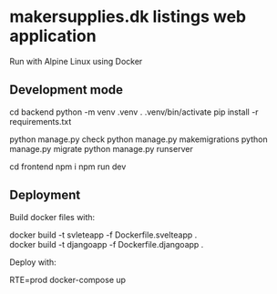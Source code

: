 # makersupplies.dk listings web application

Run with Alpine Linux using Docker



## Development mode

cd backend
python -m venv .venv
. .venv/bin/activate
pip install -r requirements.txt

python manage.py check
python manage.py makemigrations
python manage.py migrate
python manage.py runserver

cd frontend
npm i
npm run dev

## Deployment

Build docker files with:

docker build -t svleteapp -f Dockerfile.svelteapp .
<br>
docker build -t djangoapp -f Dockerfile.djangoapp .

Deploy with:

RTE=prod docker-compose up
